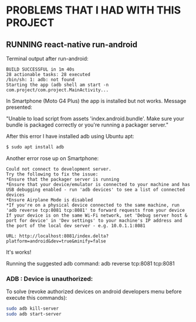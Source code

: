 # PROBLEMS THAT I HAD WITH THIS PROJECT

## RUNNING react-native run-android

Terminal output after run-android:

```
BUILD SUCCESSFUL in 1m 40s
28 actionable tasks: 28 executed
/bin/sh: 1: adb: not found
Starting the app (adb shell am start -n com.project/com.project.MainActivity...
```

In Smartphone (Moto G4 Plus) the app is installed but not works. Message presented:

"Unable to load script from assets 'index.android.bundle'. Make sure
your bundle is packaged correctly or you're running a packager server."

After this error I have installed adb using Ubuntu apt:

```bash
$ sudo apt install adb
```

Another error rose up on Smartphone:

```
Could not connect to development server.
Try the following to fix the issue:
*Ensure that the packager server is running
*Ensure that your device/emulator is connected to your machine and has USB debugging enabled - run 'adb devices' to see a list of connected devices
*Ensure Airplane Mode is disabled
*If you're on a physical device connected to the same machine, run 'adb reverse tcp:8081 tcp:8081' to forward requests from your device
If your device is on the same Wi-Fi network, set 'Debug server host & port for device' in 'Dev settings' to your machine's IP address and the port of the local dev server - e.g. 10.0.1.1:8081

URL: http://localhost:8081/index.delta?platform=android&dev=true&minify=false
```

It's works!

Running the suggested adb command: adb reverse tcp:8081 tcp:8081


### ADB : Device is unauthorized:

To solve (revoke authorized devices on android developers menu before execute this commands):

```bash
sudo adb kill-server
sudo adb start-server
```